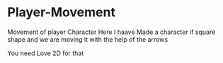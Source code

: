 # Player-Movement
Movement of player Character
Here I haave Made a character if square shape and we are moving it with the help of the arrows

You need Love 2D for that
